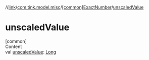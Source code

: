 //[link](../../index.md)/[com.tink.model.misc](../index.md)/[[common]ExactNumber](index.md)/[unscaledValue](unscaled-value.md)



# unscaledValue  
[common]  
Content  
val [unscaledValue](unscaled-value.md): [Long](https://kotlinlang.org/api/latest/jvm/stdlib/kotlin/-long/index.html)  



